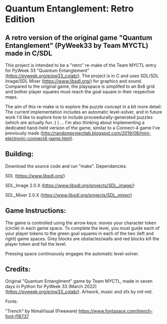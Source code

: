 # Quantum Entanglement: Retro Edition
## A retro version of the original game "Quantum Entanglement" (PyWeek33 by Team MYCTL) made in C/SDL

This project is intended to be a "retro" re-make of the Team MYCTL entry for PyWeek 33 "Quantum Entanglement" (https://pyweek.org/e/pw33_colab/). The project is in C and uses SDL/SDL Image/SDL Mixer (https://www.libsdl.org/) for graphics and sound. Compared to the original game, the playspace is simplifed to an 8x8 grid and bother player squares must reach the goal square in their respective maps.

The aim of this re-make is to explore the puzzle concept in a bit more detail: The current implementation includes an automatic level-solver, and in future work I'd like to explore how to include proceedurally-generated puzzles (which are actually fun :) ) ... I'm also thinking about implementing a dedicated hand-held version of the game, similar to a Connect-4 game I've previously made (http://randomprojectlab.blogspot.com/2019/08/mini-electronic-connect4-game.html).

## Building:
Download the source code and run "make". Dependancies:

SDL (https://www.libsdl.org/)

SDL_Image 2.0.X (https://www.libsdl.org/projects/SDL_image/)

SDL_Mixer 2.0.X (https://www.libsdl.org/projects/SDL_mixer/)

## Game Instructions:
The game is controlled using the arrow keys: moves your character token (circle) in each game space. To complete the level, you must guide each of your player tokens to the green goal squares in each of the two (left and right) game spaces. Grey blocks are obstacles/walls and red blocks kill the player token and fail the level.

Pressing space continuously engages the automatic level-solver.

## Credits:
Original "Quantum Entanglment" game by Team MYCTL, made in seven days in Python for PyWeek 33 (March 2022) (https://pyweek.org/e/pw33_colab/). Artwork, music and sfx by mit-mit.

Fonts:

"Trench" by NimaVisual (Freeware)
https://www.fontspace.com/trench-font-f18737
